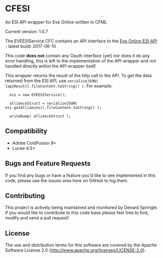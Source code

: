 # CFESI
An ESI API wrapper for Eve Online written in CFML

Current version: 1.0.7

The EVEESIService CFC contains an API interface to the [Eve Online ESI API](https://esi.tech.ccp.is/latest/) - latest build: 2017-06-10

This code **does not** contain any Oauth interface (yet) nor does it do any error handling, this is left to the implementation of the API wrapper and not handled directly within the API wrapper itself.

This wrapper returns the result of the http call to the API. To get the data returned from the ESI API, use `serializeJSON( [apiResult].fileContent.toString() )`. For example:

```
  esi = new EVEESIService();
  
  allianceStruct = serializeJSON( esi.getAlliances().fileContent.toString() );
  
  writeDump( allianceStruct );
```

## Compatibility

* Adobe ColdFusion 9+
* Lucee 4.5+


## Bugs and Feature Requests

If you find any bugs or have a feature you'd like to see implemented in this code, please use the issues area here on GitHub to log them.

## Contributing

This project is actively being maintained and monitored by Denard Springle. If you would like to contribute to this code base please feel free to fork, modify and send a pull request!

## License

The use and distribution terms for this software are covered by the Apache Software License 2.0 (http://www.apache.org/licenses/LICENSE-2.0).
